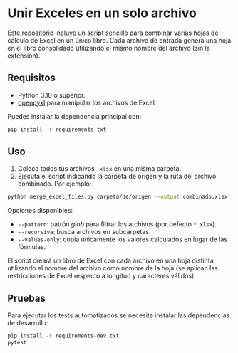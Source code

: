 # Unir Exceles en un solo archivo

Este repositorio incluye un script sencillo para combinar varias hojas de
cálculo de Excel en un único libro. Cada archivo de entrada genera una
hoja en el libro consolidado utilizando el mismo nombre del archivo (sin
la extensión).

## Requisitos

- Python 3.10 o superior.
- [openpyxl](https://openpyxl.readthedocs.io/) para manipular los
  archivos de Excel.

Puedes instalar la dependencia principal con:

```bash
pip install -r requirements.txt
```

## Uso

1. Coloca todos tus archivos `.xlsx` en una misma carpeta.
2. Ejecuta el script indicando la carpeta de origen y la ruta del archivo
   combinado. Por ejemplo:

```bash
python merge_excel_files.py carpeta/de/origen --output combinado.xlsx
```

Opciones disponibles:

- `--pattern`: patrón *glob* para filtrar los archivos (por defecto
  `*.xlsx`).
- `--recursive`: busca archivos en subcarpetas.
- `--values-only`: copia únicamente los valores calculados en lugar de
  las fórmulas.

El script creará un libro de Excel con cada archivo en una hoja distinta,
utilizando el nombre del archivo como nombre de la hoja (se aplican las
restricciones de Excel respecto a longitud y caracteres válidos).

## Pruebas

Para ejecutar los tests automatizados se necesita instalar las
dependencias de desarrollo:

```bash
pip install -r requirements-dev.txt
pytest
```